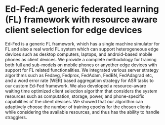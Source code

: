 # Ed-Fed:A generic federated learning (FL) framework with resource aware client selection for edge devices
Ed-Fed is a generic FL framework, which has a single machine simulator for FL and also a real world FL system which can support heterogeneous edge devices such as desktop computers, laptops, and android-based mobile phones as client devices. We provide a complete methodology for training both full and sub-models on mobile phones or anyother edge devices with support for FL related functionalities. We integrated various server strategy algorithms such as Fedavg, Fedprox, FedAdam, FedBN, FedAdagrad etc, and a word error rate (WER) based aggregation strategy for ASR tasks to our custom Ed-Fed framework. We also developed a resource-aware waiting time optimized client selection algorithm that considers the system resources such as computation, storage, power, and phone-specific capabilities of the client devices. We showed that our algorithm can adaptively choose the number of training epochs for the chosen clients while considering the available resources, and thus has the ability to handle stragglers.



